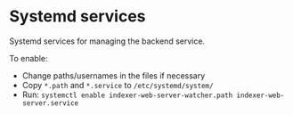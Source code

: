 # Systemd services

Systemd services for managing the backend service.

To enable:

* Change paths/usernames in the files if necessary
* Copy `*.path` and `*.service` to `/etc/systemd/system/`
* Run: `systemctl enable indexer-web-server-watcher.path indexer-web-server.service`

